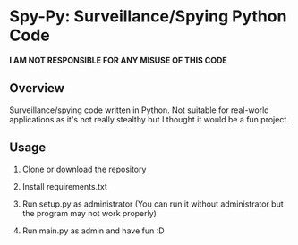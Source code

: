 # Spy-Py: Surveillance/Spying Python Code

**I AM NOT RESPONSIBLE FOR ANY MISUSE OF THIS CODE**

## Overview

Surveillance/spying code written in Python. Not suitable for real-world applications as it's not really stealthy but I thought it would be a fun project.

## Usage

1. Clone or download the repository

2. Install requirements.txt

3. Run setup.py as administrator (You can run it without administrator but the program may not work properly)

4. Run main.py as admin and have fun :D

